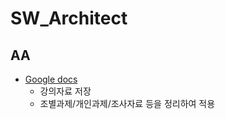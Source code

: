 # SW_Architect


## AA
* [Google docs](https://drive.google.com/drive/folders/1Tz0mFbm61C9yOLVJVxKDGXSS3VHtvkH4?usp=drive_link)
  * 강의자료 저장
  * 조별과제/개인과제/조사자료 등을 정리하여 적용 
